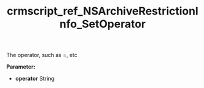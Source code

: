 ﻿---
title: crmscript_ref_NSArchiveRestrictionInfo_SetOperator
description: NSArchiveRestrictionInfo.SetOperator(String operator)
intellisense: NSArchiveRestrictionInfo.SetOperator
keywords: NSArchiveRestrictionInfo, GetOperator
so.topic: reference
---

The operator, such as =, etc

**Parameter:** 
 - **operator** String

